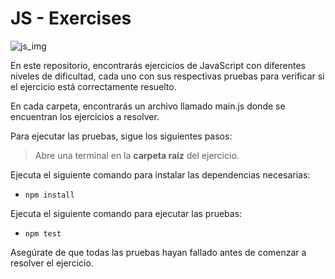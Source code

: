 # JS - Exercises

![js_img](https://soyhorizonte.com/wp-content/uploads/2020/10/Javascript-by-SoyHorizonte.jpg)

En este repositorio, encontrarás ejercicios de JavaScript con diferentes niveles de dificultad, cada uno con sus respectivas pruebas para verificar si el ejercicio está correctamente resuelto.

En cada carpeta, encontrarás un archivo llamado main.js donde se encuentran los ejercicios a resolver.

Para ejecutar las pruebas, sigue los siguientes pasos:

> Abre una terminal en la **carpeta raíz** del ejercicio.

Ejecuta el siguiente comando para instalar las dependencias necesarias:

- `npm install`

Ejecuta el siguiente comando para ejecutar las pruebas:

- `npm test`

Asegúrate de que todas las pruebas hayan fallado antes de comenzar a resolver el ejercicio.
